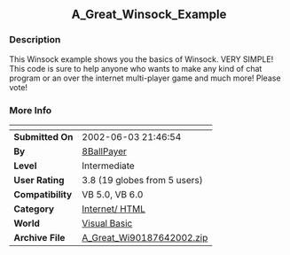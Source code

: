 ﻿<div align="center">

## A\_Great\_Winsock\_Example


</div>

### Description

This Winsock example shows you the basics of Winsock. VERY SIMPLE! This code is sure to help anyone who wants to make any kind of chat program or an over the internet multi-player game and much more! Please vote!
 
### More Info
 


<span>             |<span>
---                |---
**Submitted On**   |2002-06-03 21:46:54
**By**             |[8BallPayer](https://github.com/Planet-Source-Code/PSCIndex/blob/master/ByAuthor/8ballpayer.md)
**Level**          |Intermediate
**User Rating**    |3.8 (19 globes from 5 users)
**Compatibility**  |VB 5\.0, VB 6\.0
**Category**       |[Internet/ HTML](https://github.com/Planet-Source-Code/PSCIndex/blob/master/ByCategory/internet-html__1-34.md)
**World**          |[Visual Basic](https://github.com/Planet-Source-Code/PSCIndex/blob/master/ByWorld/visual-basic.md)
**Archive File**   |[A\_Great\_Wi90187642002\.zip](https://github.com/Planet-Source-Code/8ballpayer-a-great-winsock-example__1-35476/archive/master.zip)








